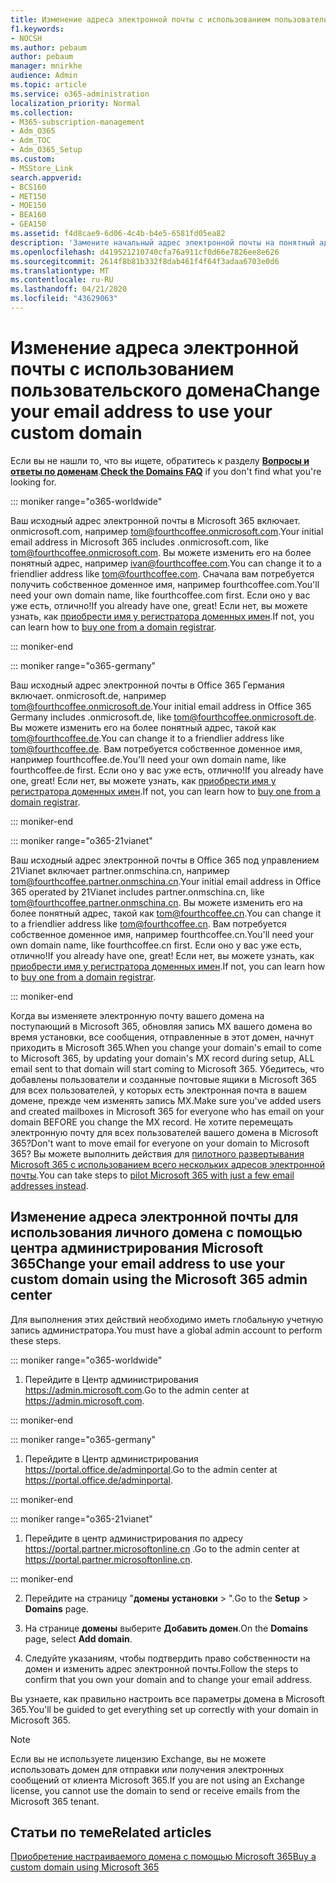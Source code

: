```yaml
---
title: Изменение адреса электронной почты с использованием пользовательского домена
f1.keywords:
- NOCSH
ms.author: pebaum
author: pebaum
manager: mnirkhe
audience: Admin
ms.topic: article
ms.service: o365-administration
localization_priority: Normal
ms.collection:
- M365-subscription-management
- Adm_O365
- Adm_TOC
- Adm_O365_Setup
ms.custom:
- MSStore_Link
search.appverid:
- BCS160
- MET150
- MOE150
- BEA160
- GEA150
ms.assetid: f4d8cae9-6d06-4c4b-b4e5-6581fd05ea82
description: 'Замените начальный адрес электронной почты на понятный адрес электронной почты, такой как tom@fourthcoffee.com. Для этого необходимо приобрести доменное имя и добавить его в Microsoft 365. '
ms.openlocfilehash: d419521210740cfa76a911cf0d66e7826ee8e626
ms.sourcegitcommit: 2614f8b81b332f8dab461f4f64f3adaa6703e0d6
ms.translationtype: MT
ms.contentlocale: ru-RU
ms.lasthandoff: 04/21/2020
ms.locfileid: "43629063"
---
```

# <a name="change-your-email-address-to-use-your-custom-domain"></a><span data-ttu-id="6046e-104">Изменение адреса электронной почты с использованием пользовательского домена</span><span class="sxs-lookup"><span data-stu-id="6046e-104">Change your email address to use your custom domain</span></span>

 <span data-ttu-id="6046e-105">Если вы не нашли то, что вы ищете, обратитесь к разделу **[Вопросы и ответы по доменам](../setup/domains-faq.md)**.</span><span class="sxs-lookup"><span data-stu-id="6046e-105">**[Check the Domains FAQ](../setup/domains-faq.md)** if you don't find what you're looking for.</span></span> 
  
::: moniker range="o365-worldwide"

<span data-ttu-id="6046e-106">Ваш исходный адрес электронной почты в Microsoft 365 включает. onmicrosoft.com, например tom@fourthcoffee.onmicrosoft.com.</span><span class="sxs-lookup"><span data-stu-id="6046e-106">Your initial email address in Microsoft 365 includes .onmicrosoft.com, like tom@fourthcoffee.onmicrosoft.com.</span></span> <span data-ttu-id="6046e-107">Вы можете изменить его на более понятный адрес, например ivan@fourthcoffee.com.</span><span class="sxs-lookup"><span data-stu-id="6046e-107">You can change it to a friendlier address like tom@fourthcoffee.com.</span></span> <span data-ttu-id="6046e-108">Сначала вам потребуется получить собственное доменное имя, например fourthcoffee.com.</span><span class="sxs-lookup"><span data-stu-id="6046e-108">You'll need your own domain name, like fourthcoffee.com first.</span></span> <span data-ttu-id="6046e-109">Если оно у вас уже есть, отлично!</span><span class="sxs-lookup"><span data-stu-id="6046e-109">If you already have one, great!</span></span> <span data-ttu-id="6046e-110">Если нет, вы можете узнать, как [приобрести имя у регистратора доменных имен](../get-help-with-domains/buy-a-domain-name.md).</span><span class="sxs-lookup"><span data-stu-id="6046e-110">If not, you can learn how to [buy one from a domain registrar](../get-help-with-domains/buy-a-domain-name.md).</span></span>

::: moniker-end

::: moniker range="o365-germany"

<span data-ttu-id="6046e-111">Ваш исходный адрес электронной почты в Office 365 Германия включает. onmicrosoft.de, например tom@fourthcoffee.onmicrosoft.de.</span><span class="sxs-lookup"><span data-stu-id="6046e-111">Your initial email address in Office 365 Germany includes .onmicrosoft.de, like tom@fourthcoffee.onmicrosoft.de.</span></span> <span data-ttu-id="6046e-112">Вы можете изменить его на более понятный адрес, такой как tom@fourthcoffee.de.</span><span class="sxs-lookup"><span data-stu-id="6046e-112">You can change it to a friendlier address like tom@fourthcoffee.de.</span></span> <span data-ttu-id="6046e-113">Вам потребуется собственное доменное имя, например fourthcoffee.de.</span><span class="sxs-lookup"><span data-stu-id="6046e-113">You'll need your own domain name, like fourthcoffee.de first.</span></span> <span data-ttu-id="6046e-114">Если оно у вас уже есть, отлично!</span><span class="sxs-lookup"><span data-stu-id="6046e-114">If you already have one, great!</span></span> <span data-ttu-id="6046e-115">Если нет, вы можете узнать, как [приобрести имя у регистратора доменных имен](../get-help-with-domains/buy-a-domain-name.md).</span><span class="sxs-lookup"><span data-stu-id="6046e-115">If not, you can learn how to [buy one from a domain registrar](../get-help-with-domains/buy-a-domain-name.md).</span></span>

::: moniker-end

::: moniker range="o365-21vianet"

<span data-ttu-id="6046e-116">Ваш исходный адрес электронной почты в Office 365 под управлением 21Vianet включает partner.onmschina.cn, например tom@fourthcoffee.partner.onmschina.cn.</span><span class="sxs-lookup"><span data-stu-id="6046e-116">Your initial email address in Office 365 operated by 21Vianet includes partner.onmschina.cn, like tom@fourthcoffee.partner.onmschina.cn.</span></span> <span data-ttu-id="6046e-117">Вы можете изменить его на более понятный адрес, такой как tom@fourthcoffee.cn.</span><span class="sxs-lookup"><span data-stu-id="6046e-117">You can change it to a friendlier address like tom@fourthcoffee.cn.</span></span> <span data-ttu-id="6046e-118">Вам потребуется собственное доменное имя, например fourthcoffee.cn.</span><span class="sxs-lookup"><span data-stu-id="6046e-118">You'll need your own domain name, like fourthcoffee.cn first.</span></span> <span data-ttu-id="6046e-119">Если оно у вас уже есть, отлично!</span><span class="sxs-lookup"><span data-stu-id="6046e-119">If you already have one, great!</span></span> <span data-ttu-id="6046e-120">Если нет, вы можете узнать, как [приобрести имя у регистратора доменных имен](../get-help-with-domains/buy-a-domain-name.md).</span><span class="sxs-lookup"><span data-stu-id="6046e-120">If not, you can learn how to [buy one from a domain registrar](../get-help-with-domains/buy-a-domain-name.md).</span></span>

::: moniker-end

<span data-ttu-id="6046e-121">Когда вы изменяете электронную почту вашего домена на поступающий в Microsoft 365, обновляя запись MX вашего домена во время установки, все сообщения, отправленные в этот домен, начнут приходить в Microsoft 365.</span><span class="sxs-lookup"><span data-stu-id="6046e-121">When you change your domain's email to come to Microsoft 365, by updating your domain's MX record during setup, ALL email sent to that domain will start coming to Microsoft 365.</span></span> <span data-ttu-id="6046e-122">Убедитесь, что добавлены пользователи и созданные почтовые ящики в Microsoft 365 для всех пользователей, у которых есть электронная почта в вашем домене, прежде чем изменять запись MX.</span><span class="sxs-lookup"><span data-stu-id="6046e-122">Make sure you've added users and created mailboxes in Microsoft 365 for everyone who has email on your domain BEFORE you change the MX record.</span></span> <span data-ttu-id="6046e-123">Не хотите перемещать электронную почту для всех пользователей вашего домена в Microsoft 365?</span><span class="sxs-lookup"><span data-stu-id="6046e-123">Don't want to move email for everyone on your domain to Microsoft 365?</span></span> <span data-ttu-id="6046e-124">Вы можете выполнить действия для [пилотного развертывания Microsoft 365 с использованием всего нескольких адресов электронной почты](https://support.office.com/article/39cee536-6a03-40cf-b9c1-f301bb6001d7.aspx).</span><span class="sxs-lookup"><span data-stu-id="6046e-124">You can take steps to [pilot Microsoft 365 with just a few email addresses instead](https://support.office.com/article/39cee536-6a03-40cf-b9c1-f301bb6001d7.aspx).</span></span>
  
## <a name="change-your-email-address-to-use-your-custom-domain-using-the-microsoft-365-admin-center"></a><span data-ttu-id="6046e-125">Изменение адреса электронной почты для использования личного домена с помощью центра администрирования Microsoft 365</span><span class="sxs-lookup"><span data-stu-id="6046e-125">Change your email address to use your custom domain using the Microsoft 365 admin center</span></span>

<span data-ttu-id="6046e-126">Для выполнения этих действий необходимо иметь глобальную учетную запись администратора.</span><span class="sxs-lookup"><span data-stu-id="6046e-126">You must have a global admin account to perform these steps.</span></span> 

::: moniker range="o365-worldwide"

1. <span data-ttu-id="6046e-127">Перейдите в Центр администрирования <a href="https://go.microsoft.com/fwlink/p/?linkid=2024339" target="_blank">https://admin.microsoft.com</a>.</span><span class="sxs-lookup"><span data-stu-id="6046e-127">Go to the admin center at <a href="https://go.microsoft.com/fwlink/p/?linkid=2024339" target="_blank">https://admin.microsoft.com</a>.</span></span> 

::: moniker-end
   
::: moniker range="o365-germany"
    
1. <span data-ttu-id="6046e-128">Перейдите в Центр администрирования <a href="https://go.microsoft.com/fwlink/p/?linkid=848041" target="_blank">https://portal.office.de/adminportal</a>.</span><span class="sxs-lookup"><span data-stu-id="6046e-128">Go to the admin center at <a href="https://go.microsoft.com/fwlink/p/?linkid=848041" target="_blank">https://portal.office.de/adminportal</a>.</span></span> 
    
::: moniker-end

::: moniker range="o365-21vianet"

1. <span data-ttu-id="6046e-129">Перейдите в центр администрирования по адресу <a href="https://go.microsoft.com/fwlink/p/?linkid=850627" target="_blank"> https://portal.partner.microsoftonline.cn </a>.</span><span class="sxs-lookup"><span data-stu-id="6046e-129">Go to the admin center at <a href="https://go.microsoft.com/fwlink/p/?linkid=850627" target="_blank"> https://portal.partner.microsoftonline.cn</a>.</span></span> 

::: moniker-end 

2. <span data-ttu-id="6046e-130">Перейдите на страницу "**домены** **установки** > ".</span><span class="sxs-lookup"><span data-stu-id="6046e-130">Go to the **Setup** > **Domains** page.</span></span> 

3. <span data-ttu-id="6046e-131">На странице **домены** выберите **Добавить домен**.</span><span class="sxs-lookup"><span data-stu-id="6046e-131">On the **Domains** page, select **Add domain**.</span></span>
    
4. <span data-ttu-id="6046e-132">Следуйте указаниям, чтобы подтвердить право собственности на домен и изменить адрес электронной почты.</span><span class="sxs-lookup"><span data-stu-id="6046e-132">Follow the steps to confirm that you own your domain and to change your email address.</span></span>
    
<span data-ttu-id="6046e-133">Вы узнаете, как правильно настроить все параметры домена в Microsoft 365.</span><span class="sxs-lookup"><span data-stu-id="6046e-133">You'll be guided to get everything set up correctly with your domain in Microsoft 365.</span></span>

> [!NOTE]
> <span data-ttu-id="6046e-134">Если вы не используете лицензию Exchange, вы не можете использовать домен для отправки или получения электронных сообщений от клиента Microsoft 365.</span><span class="sxs-lookup"><span data-stu-id="6046e-134">If you are not using an Exchange license, you cannot use the domain to send or receive emails from the Microsoft 365 tenant.</span></span>
  
## <a name="related-articles"></a><span data-ttu-id="6046e-135">Статьи по теме</span><span class="sxs-lookup"><span data-stu-id="6046e-135">Related articles</span></span>

[<span data-ttu-id="6046e-136">Приобретение настраиваемого домена с помощью Microsoft 365</span><span class="sxs-lookup"><span data-stu-id="6046e-136">Buy a custom domain using Microsoft 365</span></span>](../get-help-with-domains/buy-a-domain-name.md)
 
